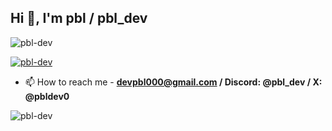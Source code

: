<h2>Hi 👋, I'm pbl / pbl_dev</h1>

<p align="left"> <img src="https://komarev.com/ghpvc/?username=pbl-dev&label=Views&color=blueviolet&style=flat" alt="pbl-dev" /> </p>

<p align="left"> <a href="https://github.com/ryo-ma/github-profile-trophy"><img src="https://github-profile-trophy.vercel.app/?username=pbl-dev&theme=discord&title=-Stars,-Followers,-Issues,-PullRequest,-Reviews" alt="pbl-dev" /></a> </p>

- 📫 How to reach me - **devpbl000@gmail.com / Discord: @pbl_dev / X: @pbldev0**


<p><img align="left" src="https://github-readme-stats.vercel.app/api/top-langs?username=pbl-dev&show_icons=true&theme=cobalt&locale=en&layout=compact" alt="pbl-dev" /></p>
